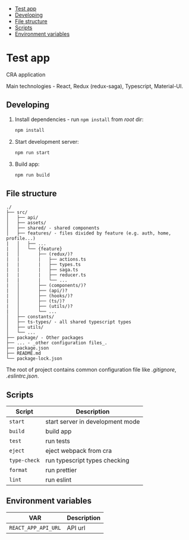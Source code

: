 - [Test app](#test-app)
- [Developing](#developing)
- [File structure](#file-structure)
- [Scripts](#scripts)
- [Environment variables](#environment-variables)

# Test app

CRA application

Main technologies - React, Redux (redux-saga), Typescript, Material-UI.

## Developing

1. Install dependencies - run `npm install` from _root_ dir:
   ```sh
   npm install
   ```
2. Start development server:
   ```sh
   npm run start
   ```
3. Build app:
   ```sh
   npm run build
   ```

## File structure


```
./
├── src/
│   ├── api/
│   ├── assets/
│   ├── shared/ - shared components
│   ├── features/ - files divided by feature (e.g. auth, home, profile...)
|   │   ├── ...
|   │   └── {feature}
|   │       ├── (redux/)?
|   |       |   ├── actions.ts
|   |       |   ├── types.ts
|   |       |   ├── saga.ts
|   |       |   ├── reducer.ts
|   |       |   └── ... 
|   │       ├── (components/)?
|   │       ├── (api/)?
|   │       ├── (hooks/)?
|   │       ├── (ts/)?
|   │       ├── (utils/)?
|   │       └── ... 
│   ├── constants/
│   ├── ts-types/ - all shared typescript types
│   ├── utils/
│   └── ...
├── package/ - Other packages
├── ... - _other configuration files_.
├── package.json
├── README.md
└── package-lock.json
```

The root of project contains common configuration file like _.gitignore_, _.eslintrc.json_.

## Scripts

| Script                       | Description                       |
| -----------------------------| ----------------------------------|
| `start`                      | start server in development mode  |
| `build`                      | build app                         |
| `test`                       | run tests                         |
| `eject`                      | eject webpack from cra            |
| `type-check`                 | run typescript types checking     |
| `format`                     | run prettier                      |
| `lint`                       | run eslint                        |


## Environment variables

| VAR                        | Description                 |
| ---------------------------| --------------------------- |
| `REACT_APP_API_URL`        | API url                     |
